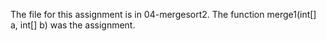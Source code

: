 The file for this assignment is in 04-mergesort2.  The function merge1(int[] a, int[] b) was the assignment.
